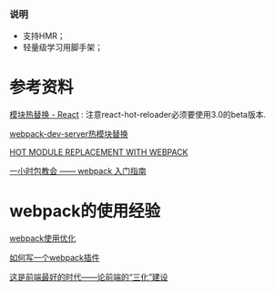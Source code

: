 ### 说明

- 支持HMR；
- 轻量级学习用脚手架；

# 参考资料
[模块热替换 - React](https://doc.webpack-china.org/guides/hmr-react/) : 注意react-hot-reloader必须要使用3.0的beta版本.

[webpack-dev-server热模块替换](http://www.cnblogs.com/lqcdsns/p/6222349.html)

[HOT MODULE REPLACEMENT WITH WEBPACK](https://webpack.github.io/docs/hot-module-replacement-with-webpack.html)

[一小时包教会 —— webpack 入门指南](http://www.cnblogs.com/vajoy/p/4650467.html)

# webpack的使用经验
[webpack使用优化](https://github.com/lcxfs1991/blog/issues/2)

[如何写一个webpack插件](https://github.com/lcxfs1991/blog/issues/1)

[这是前端最好的时代——论前端的“三化”建设](https://github.com/lcxfs1991/blog/issues/3)
